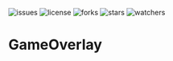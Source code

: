 ![issues](https://img.shields.io/github/issues/momo5502/gameoverlay.svg)
![license](https://img.shields.io/github/license/momo5502/gameoverlay.svg)
![forks](https://img.shields.io/github/forks/momo5502/gameoverlay.svg)
![stars](https://img.shields.io/github/stars/momo5502/gameoverlay.svg)
![watchers](https://img.shields.io/github/watchers/momo5502/gameoverlay.svg)

GameOverlay
===========